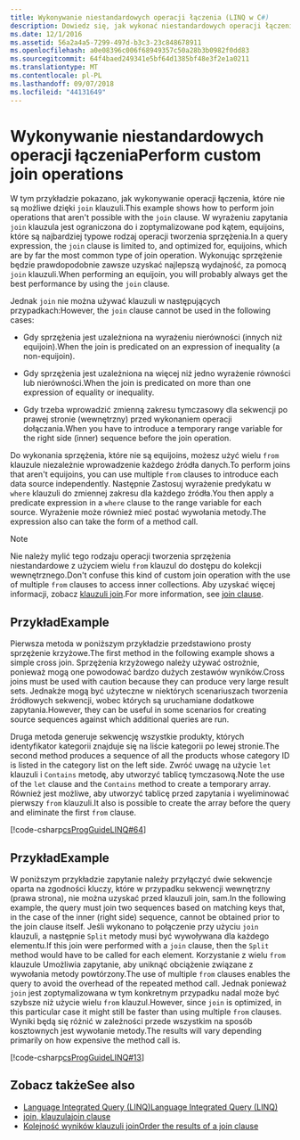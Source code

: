 ```yaml
---
title: Wykonywanie niestandardowych operacji łączenia (LINQ w C#)
description: Dowiedz się, jak wykonać niestandardowych operacji łączenia LINQ w C#.
ms.date: 12/1/2016
ms.assetid: 56a2a4a5-7299-497d-b3c3-23c848678911
ms.openlocfilehash: a0e08396c006f68949357c50a28b3b0982f0dd83
ms.sourcegitcommit: 64f4baed249341e5bf64d1385bf48e3f2e1a0211
ms.translationtype: MT
ms.contentlocale: pl-PL
ms.lasthandoff: 09/07/2018
ms.locfileid: "44131649"
---
```

# <a name="perform-custom-join-operations"></a><span data-ttu-id="2b786-103">Wykonywanie niestandardowych operacji łączenia</span><span class="sxs-lookup"><span data-stu-id="2b786-103">Perform custom join operations</span></span>

<span data-ttu-id="2b786-104">W tym przykładzie pokazano, jak wykonywanie operacji łączenia, które nie są możliwe dzięki `join` klauzuli.</span><span class="sxs-lookup"><span data-stu-id="2b786-104">This example shows how to perform join operations that aren't possible with the `join` clause.</span></span> <span data-ttu-id="2b786-105">W wyrażeniu zapytania `join` klauzula jest ograniczona do i zoptymalizowane pod kątem, equijoins, które są najbardziej typowe rodzaj operacji tworzenia sprzężenia.</span><span class="sxs-lookup"><span data-stu-id="2b786-105">In a query expression, the `join` clause is limited to, and optimized for, equijoins, which are by far the most common type of join operation.</span></span> <span data-ttu-id="2b786-106">Wykonując sprzężenie będzie prawdopodobnie zawsze uzyskać najlepszą wydajność, za pomocą `join` klauzuli.</span><span class="sxs-lookup"><span data-stu-id="2b786-106">When performing an equijoin, you will probably always get the best performance by using the `join` clause.</span></span>

<span data-ttu-id="2b786-107">Jednak `join` nie można używać klauzuli w następujących przypadkach:</span><span class="sxs-lookup"><span data-stu-id="2b786-107">However, the `join` clause cannot be used in the following cases:</span></span>

- <span data-ttu-id="2b786-108">Gdy sprzężenia jest uzależniona na wyrażeniu nierówności (innych niż equijoin).</span><span class="sxs-lookup"><span data-stu-id="2b786-108">When the join is predicated on an expression of inequality (a non-equijoin).</span></span>

- <span data-ttu-id="2b786-109">Gdy sprzężenia jest uzależniona na więcej niż jedno wyrażenie równości lub nierówności.</span><span class="sxs-lookup"><span data-stu-id="2b786-109">When the join is predicated on more than one expression of equality or inequality.</span></span>

- <span data-ttu-id="2b786-110">Gdy trzeba wprowadzić zmienną zakresu tymczasowy dla sekwencji po prawej stronie (wewnętrzny) przed wykonaniem operacji dołączania.</span><span class="sxs-lookup"><span data-stu-id="2b786-110">When you have to introduce a temporary range variable for the right side (inner) sequence before the join operation.</span></span>

 <span data-ttu-id="2b786-111">Do wykonania sprzężenia, które nie są equijoins, możesz użyć wielu `from` klauzule niezależnie wprowadzenie każdego źródła danych.</span><span class="sxs-lookup"><span data-stu-id="2b786-111">To perform joins that aren't equijoins, you can use multiple `from` clauses to introduce each data source independently.</span></span> <span data-ttu-id="2b786-112">Następnie Zastosuj wyrażenie predykatu w `where` klauzuli do zmiennej zakresu dla każdego źródła.</span><span class="sxs-lookup"><span data-stu-id="2b786-112">You then apply a predicate expression in a `where` clause to the range variable for each source.</span></span> <span data-ttu-id="2b786-113">Wyrażenie może również mieć postać wywołania metody.</span><span class="sxs-lookup"><span data-stu-id="2b786-113">The expression also can take the form of a method call.</span></span>

> [!NOTE]
> <span data-ttu-id="2b786-114">Nie należy mylić tego rodzaju operacji tworzenia sprzężenia niestandardowe z użyciem wielu `from` klauzul do dostępu do kolekcji wewnętrznego.</span><span class="sxs-lookup"><span data-stu-id="2b786-114">Don't confuse this kind of custom join operation with the use of multiple `from` clauses to access inner collections.</span></span> <span data-ttu-id="2b786-115">Aby uzyskać więcej informacji, zobacz [klauzuli join](../language-reference/keywords/join-clause.md).</span><span class="sxs-lookup"><span data-stu-id="2b786-115">For more information, see [join clause](../language-reference/keywords/join-clause.md).</span></span>

## <a name="example"></a><span data-ttu-id="2b786-116">Przykład</span><span class="sxs-lookup"><span data-stu-id="2b786-116">Example</span></span>

<span data-ttu-id="2b786-117">Pierwsza metoda w poniższym przykładzie przedstawiono prosty sprzężenie krzyżowe.</span><span class="sxs-lookup"><span data-stu-id="2b786-117">The first method in the following example shows a simple cross join.</span></span> <span data-ttu-id="2b786-118">Sprzężenia krzyżowego należy używać ostrożnie, ponieważ mogą one powodować bardzo dużych zestawów wyników.</span><span class="sxs-lookup"><span data-stu-id="2b786-118">Cross joins must be used with caution because they can produce very large result sets.</span></span> <span data-ttu-id="2b786-119">Jednakże mogą być użyteczne w niektórych scenariuszach tworzenia źródłowych sekwencji, wobec których są uruchamiane dodatkowe zapytania.</span><span class="sxs-lookup"><span data-stu-id="2b786-119">However, they can be useful in some scenarios for creating source sequences against which additional queries are run.</span></span>

<span data-ttu-id="2b786-120">Druga metoda generuje sekwencję wszystkie produkty, których identyfikator kategorii znajduje się na liście kategorii po lewej stronie.</span><span class="sxs-lookup"><span data-stu-id="2b786-120">The second method produces a sequence of all the products whose category ID is listed in the category list on the left side.</span></span> <span data-ttu-id="2b786-121">Zwróć uwagę na użycie `let` klauzuli i `Contains` metodę, aby utworzyć tablicę tymczasową.</span><span class="sxs-lookup"><span data-stu-id="2b786-121">Note the use of the `let` clause and the `Contains` method to create a temporary array.</span></span> <span data-ttu-id="2b786-122">Również jest możliwe, aby utworzyć tablicę przed zapytania i wyeliminować pierwszy `from` klauzuli.</span><span class="sxs-lookup"><span data-stu-id="2b786-122">It also is possible to create the array before the query and eliminate the first `from` clause.</span></span>

[!code-csharp[csProgGuideLINQ#64](~/samples/snippets/csharp/concepts/linq/how-to-perform-custom-join-operations_1.cs)]

## <a name="example"></a><span data-ttu-id="2b786-123">Przykład</span><span class="sxs-lookup"><span data-stu-id="2b786-123">Example</span></span>

<span data-ttu-id="2b786-124">W poniższym przykładzie zapytanie należy przyłączyć dwie sekwencje oparta na zgodności kluczy, które w przypadku sekwencji wewnętrzny (prawa strona), nie można uzyskać przed klauzuli join, sam.</span><span class="sxs-lookup"><span data-stu-id="2b786-124">In the following example, the query must join two sequences based on matching keys that, in the case of the inner (right side) sequence, cannot be obtained prior to the join clause itself.</span></span> <span data-ttu-id="2b786-125">Jeśli wykonano to połączenie przy użyciu `join` klauzuli, a następnie `Split` metody musi być wywoływana dla każdego elementu.</span><span class="sxs-lookup"><span data-stu-id="2b786-125">If this join were performed with a `join` clause, then the `Split` method would have to be called for each element.</span></span> <span data-ttu-id="2b786-126">Korzystanie z wielu `from` klauzule Umożliwia zapytanie, aby uniknąć obciążenie związane z wywołania metody powtórzony.</span><span class="sxs-lookup"><span data-stu-id="2b786-126">The use of multiple `from` clauses enables the query to avoid the overhead of the repeated method call.</span></span> <span data-ttu-id="2b786-127">Jednak ponieważ `join` jest zoptymalizowana w tym konkretnym przypadku nadal może być szybsze niż użycie wielu `from` klauzul.</span><span class="sxs-lookup"><span data-stu-id="2b786-127">However, since `join` is optimized, in this particular case it might still be faster than using multiple `from` clauses.</span></span> <span data-ttu-id="2b786-128">Wyniki będą się różnić w zależności przede wszystkim na sposób kosztownych jest wywołanie metody.</span><span class="sxs-lookup"><span data-stu-id="2b786-128">The results will vary depending primarily on how expensive the method call is.</span></span>

[!code-csharp[csProgGuideLINQ#13](~/samples/snippets/csharp/concepts/linq/how-to-perform-custom-join-operations_2.cs)]

## <a name="see-also"></a><span data-ttu-id="2b786-129">Zobacz także</span><span class="sxs-lookup"><span data-stu-id="2b786-129">See also</span></span>

- [<span data-ttu-id="2b786-130">Language Integrated Query (LINQ)</span><span class="sxs-lookup"><span data-stu-id="2b786-130">Language Integrated Query (LINQ)</span></span>](index.md)  
- [<span data-ttu-id="2b786-131">join, klauzula</span><span class="sxs-lookup"><span data-stu-id="2b786-131">join clause</span></span>](../language-reference/keywords/join-clause.md)  
- [<span data-ttu-id="2b786-132">Kolejność wyników klauzuli join</span><span class="sxs-lookup"><span data-stu-id="2b786-132">Order the results of a join clause</span></span>](order-the-results-of-a-join-clause.md)  